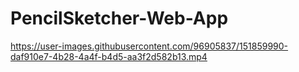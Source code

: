 # PencilSketcher-Web-App


https://user-images.githubusercontent.com/96905837/151859990-daf910e7-4b28-4a4f-b4d5-aa3f2d582b13.mp4

